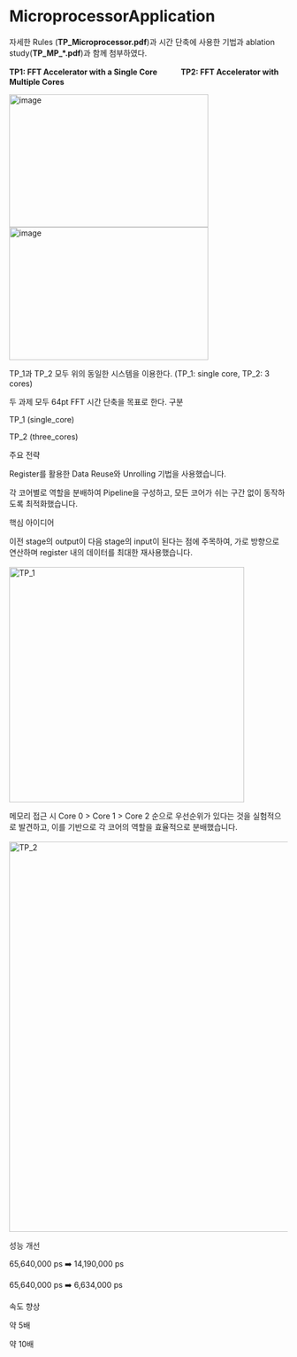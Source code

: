 # MicroprocessorApplication
자세한 Rules (**TP_Microprocessor.pdf**)과 시간 단축에 사용한 기법과 ablation study(**TP_MP_*.pdf**)과 함께 첨부하였다.


**TP1: FFT Accelerator with a Single Core**   ㅤㅤㅤ**TP2: FFT Accelerator with Multiple Cores** 


<img width="360" height="240" alt="image" src="https://github.com/user-attachments/assets/f722fae9-80f3-4487-90f3-206604fc04f6" /> <img width="360" height="240" alt="image" src="https://github.com/user-attachments/assets/82ac7a00-9f5e-4239-a927-d7bea267f9bb" /> 

TP_1과 TP_2 모두 위의 동일한 시스템을 이용한다. (TP_1: single core, TP_2: 3 cores)




두 과제 모두 64pt FFT 시간 단축을 목표로 한다.
구분

TP_1 (single_core)

TP_2 (three_cores)

주요 전략

Register를 활용한 Data Reuse와 Unrolling 기법을 사용했습니다.

각 코어별로 역할을 분배하여 Pipeline을 구성하고, 모든 코어가 쉬는 구간 없이 동작하도록 최적화했습니다.

핵심 아이디어

이전 stage의 output이 다음 stage의 input이 된다는 점에 주목하여, 가로 방향으로 연산하며 register 내의 데이터를 최대한 재사용했습니다.<br><br><img width="425" alt="TP_1" src="https://github.com/user-attachments/assets/a03b6e20-818b-401c-87bd-10c32ea2c9fb">

메모리 접근 시 Core 0 > Core 1 > Core 2 순으로 우선순위가 있다는 것을 실험적으로 발견하고, 이를 기반으로 각 코어의 역할을 효율적으로 분배했습니다.<br><br><img width="705" alt="TP_2" src="https://github.com/user-attachments/assets/d4cda7ae-c4c7-4df4-90f9-0f87fcd7939d">

성능 개선

65,640,000 ps ➡️ 14,190,000 ps

65,640,000 ps ➡️ 6,634,000 ps

속도 향상

약 5배

약 10배




